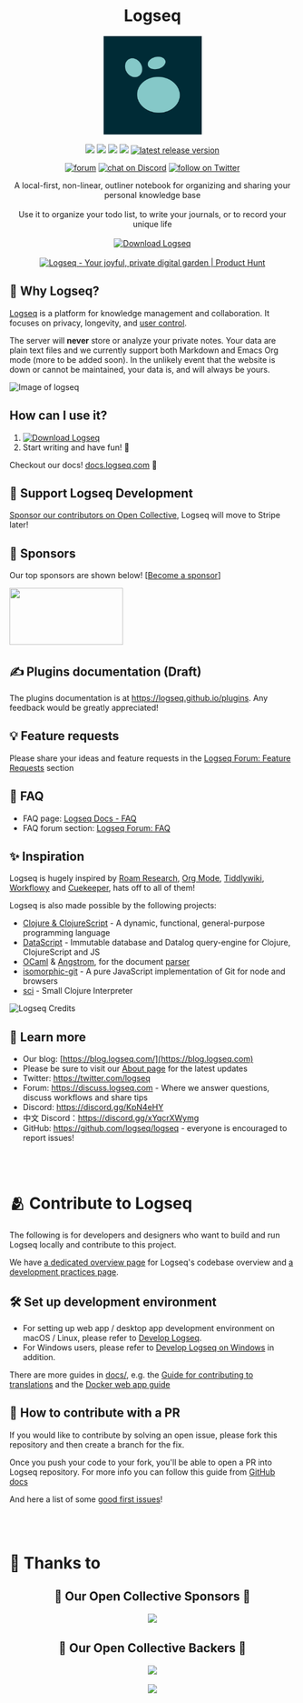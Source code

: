 <h1 align="center"> Logseq </h1>
<!-- logo -->

<p align="center">
    <a href="https://logseq.com" alt="Logseq Website">
    <img src="https://raw.githubusercontent.com/logseq/logseq/master/resources/icon.png?sanitize=true" height="173"/></a>
</p>

<!-- dev badges -->
<p align="center">
    <a href="https://github.com/logseq/logseq/graphs/contributors" alt="Contributors">
        <img src="https://img.shields.io/github/contributors/logseq/logseq?color=%2385c8c8&style=for-the-badge"/></a>
    <a href="#🫶-support-logseq-development" alt="Backers on Open Collective">
        <img src="https://img.shields.io/opencollective/backers/logseq?color=%2385c8c8&style=for-the-badge"/></a>
    <a href="#💎-sponsors" alt="Sponsors on Open Collective">
        <img src="https://img.shields.io/opencollective/sponsors/logseq?color=%2385c8c8&style=for-the-badge"/></a>
    <a href="https://github.com/logseq/logseq/blob/master/LICENSE.md" alt="Activity">
        <img src="https://img.shields.io/github/license/logseq/logseq?color=%2385c8c8&style=for-the-badge"/></a>
    <a href="https://github.com/logseq/logseq/releases">
        <img src="https://img.shields.io/github/v/release/logseq/logseq?color=%2385c8c8&style=for-the-badge"
            alt="latest release version"></a>
</p>
<!-- social badges -->
<p align="center">
    <a href="https://discuss.logseq.com">
        <img src="https://img.shields.io/badge/forum-Logseq-blue.svg?&color=%2385c8c8&logo=discourse&logoColor=%2385c8c8&style=for-the-badge"
            alt="forum"></a>
    <a href="https://discord.gg/KpN4eHY">
        <img src="https://img.shields.io/discord/725182569297215569?color=%2385c8c8&label=Discord&logo=discord&logoColor=%2385c8c8&style=for-the-badge"
            alt="chat on Discord"></a>
    <a href="https://twitter.com/intent/follow?screen_name=logseq">
        <img src="https://img.shields.io/twitter/follow/logseq?color=%2385c8c8&label=%40logseq&logo=twitter&logoColor=%2385c8c8&style=for-the-badge"
            alt="follow on Twitter"></a>
</p>

<p align="center">
    A local-first, non-linear, outliner notebook for organizing and sharing your personal knowledge base
    <br></br>
    Use it to organize your todo list, to write your journals, or to record your unique life
    <br></br>
    <a href="https://github.com/logseq/logseq/releases">
        <img src="https://img.shields.io/github/downloads/logseq/logseq/total?color=85c8c8&label=Download%20Logseq%20Desktop%20App&style=for-the-badge"
            alt="Download Logseq"></a>
    <br></br>
    <a href="https://www.producthunt.com/posts/logseq?utm_source=badge-review&utm_medium=badge&utm_souce=badge-logseq#discussion-body"
        target="_blank"><img
            src="https://api.producthunt.com/widgets/embed-image/v1/review.svg?post_id=298158&theme=dark"
            alt="Logseq - Your joyful, private digital garden | Product Hunt" style="width: 250px; height: 54px;"
            width="250" height="54"/></a>
</p>

## 🤔 Why Logseq?
[Logseq](https://logseq.com) is a platform for knowledge management and collaboration. It focuses on privacy, longevity,
and [user control](https://www.gnu.org/philosophy/free-sw.en.html).

The server will **never** store or analyze your private notes. Your data are plain text files and we currently support both
Markdown and Emacs Org mode (more to be added soon). In the unlikely event that the website is down or cannot be maintained, your data is, and will always be yours.

![Image of logseq](https://cdn.logseq.com/%2F8b9a461d-437e-4ca5-a2da-18b51077b5142020_07_25_Screenshot%202020-07-25%2013-29-49%20%2B0800.png?Expires=4749255017&Signature=Qbx6jkgAytqm6nLxVXQQW1igfcf~umV1OcG6jXUt09TOVhgXyA2Z5jHJ3AGJASNcphs31pZf4CjFQ5mRCyVKw6N8wb8Nn-MxuTJl0iI8o-jLIAIs9q1v-2cusCvuFfXH7bq6ir8Lpf0KYAprzuZ00FENin3dn6RBW35ENQwUioEr5Ghl7YOCr8bKew3jPV~OyL67MttT3wJig1j3IC8lxDDT8Ov5IMG2GWcHERSy00F3mp3tJtzGE17-OUILdeuTFz6d-NDFAmzB8BebiurYz0Bxa4tkcdLUpD5ToFHU08jKzZExoEUY8tvaZ1-t7djmo3d~BAXDtlEhC2L1YC2aVQ__&Key-Pair-Id=APKAJE5CCD6X7MP6PTEA)


## How can I use it?
1. <a href="https://github.com/logseq/logseq/releases">
    <img src="https://img.shields.io/github/downloads/logseq/logseq/total?color=85c8c8&label=Download%20Logseq%20Desktop%20App"
        alt="Download Logseq"></a>
2. Start writing and have fun! 🎉

Checkout our docs! [docs.logseq.com](https://docs.logseq.com/#/page/Contents) 👀


## 🫶 Support Logseq Development
[Sponsor our contributors on Open Collective](https://opencollective.com/logseq), Logseq will move to Stripe later!


## 💎 Sponsors
Our top sponsors are shown below! [[Become a sponsor](https://opencollective.com/logseq#sponsor)]

<a href="https://www.deta.sh/" target="_blank"><img width=200 height=100
        src="https://uploads-ssl.webflow.com/5eb96efa78dc680fc15be3be/5ebd24f6cbf6e9ebd674656e_Logo.svg"/></a>


## ✍️ Plugins documentation (Draft)
The plugins documentation is at <https://logseq.github.io/plugins>. Any feedback would be greatly appreciated!

## 💡 Feature requests

Please share your ideas and feature requests in the [Logseq Forum: Feature
Requests](https://discuss.logseq.com/new-topic?category=feature-requests) section

## 🧠 FAQ

- FAQ page: [Logseq Docs - FAQ](https://docs.logseq.com/#/page/faq)
- FAQ forum section: [Logseq Forum: FAQ](https://discuss.logseq.com/c/faq/6)

## ✨ Inspiration

Logseq is hugely inspired by [Roam Research](https://roamresearch.com/), [Org Mode](https://orgmode.org/),
[Tiddlywiki](https://tiddlywiki.com/), [Workflowy](https://workflowy.com/) and
[Cuekeeper](https://github.com/talex5/cuekeeper), hats off to all of them!

Logseq is also made possible by the following projects:

- [Clojure & ClojureScript](https://clojure.org/) - A dynamic, functional, general-purpose programming language
- [DataScript](https://github.com/tonsky/datascript) - Immutable database and Datalog query-engine for Clojure,
ClojureScript and JS
- [OCaml](https://ocaml.org/) & [Angstrom](https://github.com/inhabitedtype/angstrom), for the document
[parser](https://github.com/mldoc/mldoc)
- [isomorphic-git](https://isomorphic-git.org/) - A pure JavaScript implementation of Git for node and browsers
- [sci](https://github.com/borkdude/sci) - Small Clojure Interpreter

![Logseq Credits](https://asset.logseq.com/static/img/credits.png)

## 🧠 Learn more

- Our blog: [https://blog.logseq.com/](https://blog.logseq.com)
- Please be sure to visit our [About page](https://blog.logseq.com/about) for the latest updates
- Twitter: <https://twitter.com/logseq>
- Forum: <https://discuss.logseq.com> - Where we answer questions, discuss workflows and share tips
- Discord: <https://discord.gg/KpN4eHY>
- 中文 Discord：<https://discord.gg/xYqcrXWymg>
- GitHub: <https://github.com/logseq/logseq> - everyone is encouraged to report issues!

<br></br>

# 🫂 Contribute to Logseq
The following is for developers and designers who want to build and run Logseq locally and
contribute to this project.

We have [a dedicated overview
page](https://github.com/logseq/logseq/blob/master/CODEBASE_OVERVIEW.md) for Logseq's codebase
overview and [a development practices page](docs/dev-practices.md).

## 🛠️ Set up development environment
- For setting up web app / desktop app development environment on macOS / Linux, please refer to
[Develop Logseq](docs/develop-logseq.md).
- For Windows users, please refer to [Develop Logseq on
Windows](docs/develop-logseq-on-windows.md) in addition.

There are more guides in [docs/](docs/), e.g. the [Guide for contributing to
translations](docs/contributing-to-translations.md) and the [Docker web app
guide](docs/docker-web-app-guide.md)

## 🌟 How to contribute with a PR
If you would like to contribute by solving an open issue, please fork this repository and then
create a branch for the fix.

Once you push your code to your fork, you'll be able to open a PR into Logseq repository. For
more info you can follow this guide from [GitHub docs](https://docs.github.com/en/pull-requests/collaborating-with-pull-requests/proposing-changes-to-your-work-with-pull-requests/creating-a-pull-request-from-a-fork)

And here a list of some [good first issues](https://github.com/logseq/logseq/issues?q=is%3Aopen+is%3Aissue+label%3A%22good+first+issue%22)!

<br></br>

# 🙏 Thanks to
<h2 align="center"> 💎 Our Open Collective Sponsors 💎 </h1>
<p align="center">
    <a href="https://opencollective.com/logseq" alt="Backers on Open Collective">
        <img src="https://opencollective.com/logseq/tiers/sponsors.svg?avatarHeight=38&width=620"/></a>
</p>

<h2 align="center"> 🫶 Our Open Collective Backers 🫶 </h1>
<p align="center">
    <a href="https://opencollective.com/logseq" alt="Backers on Open Collective">
        <img src="https://opencollective.com/logseq/tiers/backers.svg?avatarHeight=38&width=620"/></a>
</p>
<p align="center">
    <a href="https://jetbrains.com" alt="JetBrains">
        <img src="docs/assets/jetbrains.svg"/></a>
</p>
